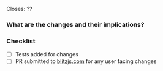 Closes: ??

### What are the changes and their implications?

### Checklist

- [ ] Tests added for changes
- [ ] PR submitted to [blitzjs.com](https://github.com/blitz-js/blitzjs.com) for any user facing changes

<!-- IMPORTANT: Make sure to check the "Allow edits from maintainers" box below this window -->
